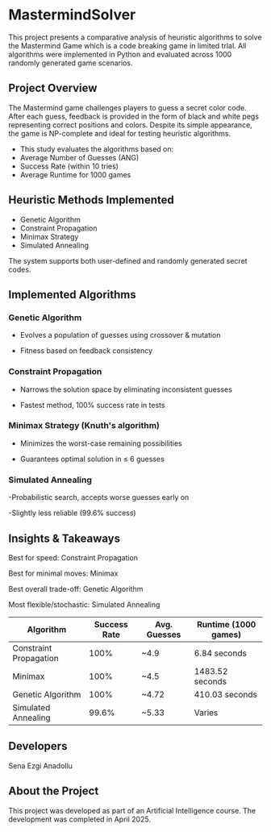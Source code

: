 # MastermindSolver
This project presents a comparative analysis of heuristic algorithms to solve the Mastermind Game which is a code breaking game in limited trlal.  All algorithms were implemented in Python and evaluated across 1000 randomly generated game scenarios.

## Project Overview
The Mastermind game challenges players to guess a secret color code. After each guess, feedback is provided in the form of black and white pegs representing correct positions and colors. Despite its simple appearance, the game is NP-complete and ideal for testing heuristic algorithms.

- This study evaluates the algorithms based on:
- Average Number of Guesses (ANG)
- Success Rate (within 10 tries)
- Average Runtime for 1000 games


## Heuristic Methods Implemented

- Genetic Algorithm
- Constraint Propagation
- Minimax Strategy
- Simulated Annealing

The system supports both user-defined and randomly generated secret codes.

## Implemented Algorithms

### Genetic Algorithm
- Evolves a population of guesses using crossover & mutation

- Fitness based on feedback consistency

### Constraint Propagation
- Narrows the solution space by eliminating inconsistent guesses

- Fastest method, 100% success rate in tests

### Minimax Strategy (Knuth's algorithm)
- Minimizes the worst-case remaining possibilities

- Guarantees optimal solution in ≤ 6 guesses

### Simulated Annealing
-Probabilistic search, accepts worse guesses early on

-Slightly less reliable (99.6% success)

## Insights & Takeaways
Best for speed: Constraint Propagation

Best for minimal moves: Minimax

Best overall trade-off: Genetic Algorithm

Most flexible/stochastic: Simulated Annealing

| Algorithm              | Success Rate | Avg. Guesses | Runtime (1000 games) |
| ---------------------- | ------------ | ------------ | -------------------- |
| Constraint Propagation | 100%         | \~4.9        | 6.84 seconds         |
| Minimax                | 100%         | \~4.5        | 1483.52 seconds      |
| Genetic Algorithm      | 100%         | \~4.72       | 410.03 seconds       |
| Simulated Annealing    | 99.6%        | \~5.33       | Varies               |

## Developers
Sena Ezgi Anadollu

## About the Project
This project was developed as part of an Artificial Intelligence course. The development was completed in April 2025.

